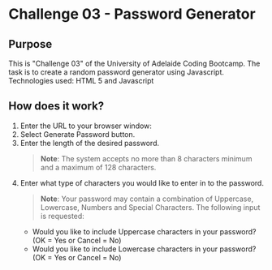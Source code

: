 # Challenge 03 - Password Generator

## Purpose
This is "Challenge 03" of the University of Adelaide Coding Bootcamp. The task is to create a random password generator using Javascript.
Technologies used: HTML 5 and Javascript

## How does it work?

1. Enter the URL to your browser window:
2. Select Generate Password button.
2. Enter the length of the desired password.
    >**Note**: The system accepts no more than 8 characters minimum and a maximum of 128 characters.
3. Enter what type of characters you would like to enter in to the password. 
    > **Note**: Your password may contain a combination of Uppercase, Lowercase, Numbers and Special Characters. The following input is requested: 
     -   Would you like to include Uppercase characters in your password? (OK = Yes or Cancel = No)
     -   Would you like to include Lowercase characters in your password? (OK = Yes or Cancel = No)

